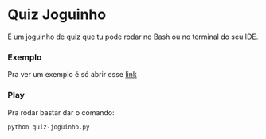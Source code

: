 # Quiz Joguinho

É um joguinho de quiz que tu pode rodar no Bash ou no terminal do seu IDE.

### Exemplo

Pra ver um exemplo é só abrir esse [link](https://twitter.com/sapatomelancia/status/1249019337698131968)

### Play

Pra rodar bastar dar o comando:
~~~python
python quiz-joguinho.py
~~~